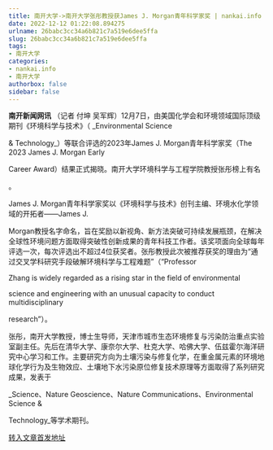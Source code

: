 ```yaml
---
title: 南开大学->南开大学张彤教授获James J. Morgan青年科学家奖 | nankai.info
date: 2022-12-12 01:22:08.894275
urlname: 26babc3cc34a6b821c7a519e6dee5ffa
slug: 26babc3cc34a6b821c7a519e6dee5ffa
tags: 
- 南开大学
categories:
- nankai.info
- 南开大学
authorbox: false
sidebar: false
---
```

**南开新闻网讯** （记者 付坤 吴军辉）12月7日，由美国化学会和环境领域国际顶级期刊《环境科学与技术》（ _Environmental Science

& Technology_）等联合评选的2023年James J. Morgan青年科学家奖（The 2023 James J. Morgan Early

Career Award）结果正式揭晓。南开大学环境科学与工程学院教授张彤榜上有名
<!--more-->
。

James J. Morgan青年科学家奖以《环境科学与技术》创刊主编、环境水化学领域的开拓者——James J.

Morgan教授名字命名，旨在奖励以新视角、新方法突破可持续发展瓶颈，在解决全球性环境问题方面取得突破性创新成果的青年科技工作者。该奖项面向全球每年评选一次，每次评选出不超过4位获奖者。张彤教授此次被推荐获奖的理由为“通过交叉学科研究手段破解环境科学与工程难题”（“Professor

Zhang is widely regarded as a rising star in the field of environmental

science and engineering with an unusual capacity to conduct multidisciplinary

research”）。

张彤，南开大学教授，博士生导师，天津市城市生态环境修复与污染防治重点实验室副主任。先后在清华大学、康奈尔大学、杜克大学、哈佛大学、伍兹霍尔海洋研究中心学习和工作。主要研究方向为土壤污染与修复化学，在重金属元素的环境地球化学行为及生物效应、土壤地下水污染原位修复技术原理等方面取得了系列研究成果，发表于

_Science、Nature Geoscience、Nature Communications、Environmental Science &

Technology_等学术期刊。



[转入文章首发地址](http://news.nankai.edu.cn/ywsd/system/2022/12/08/030053964.shtml)